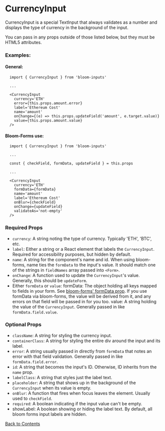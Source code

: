 # CurrencyInput

CurrencyInput is a special TextInput that always validates as a number and displays the type of currency in the background of the input.

You can pass in any props outside of those listed below, but they must be HTML5 attributes.

### Examples:
#### General:
```
  import { CurrencyInput } from 'bloom-inputs'

  ...

  <CurrencyInput
    currency='ETH'
    error={this.props.amount.error}
    label='Ethereum Cost'
    name='amount'
    onChange={(e) => this.props.updateField('amount', e.target.value)}
    value={this.props.amount.value}
  />
```

#### Bloom-Forms use:
```
  import { CurrencyInput } from 'bloom-inputs'
   
  ...

  const { checkField, formData, updateField } = this.props
  
  ...

  <CurrencyInput
    currency='ETH'
    formData={formData}
    name='amount'
    label='Ethereum Cost'
    onBlur={checkField}
    onChange={updateField}
    validateAs='not-empty'
  />
```

### Required Props
- `currency`:
  A string noting the type of currency. Typically 'ETH', 'BTC', etc.
- `label`:
  Either a string or a React element that labels the `CurrencyInput`. Required for accessibility purposes, but hidden by default.
- `name`:
  A string for the component's name and id. When using bloom-forms, name ties the `formData` to the input's value. It should match one of the strings in `fieldNames` array passed into `<Form>`.
- `onChange`:
  A function used to update the `CurrencyInput`'s value. Generally, this should be `updateForm`.
- Either `formData` or `value`:
    formData: The object holding all keys mapped to fields in your form. See [bloom-forms' formData prop](https://github.com/vineyard-bloom/bloom-forms/blob/master/docs/children-props.md). If you use formData via bloom-forms, the value will be derived from it, and any errors on that field will be passed in for you too.
    value: A string holding the value of the `CurrencyInput`. Generally passed in like `formData.field.value`.

### Optional Props
- `className`:
  A string for styling the currency input.
- `containerClass`:
  A string for styling the entire div around the input and its label.
- `error`:
  A string usually passed in directly from `formData` that notes an error with that field validation. Generally passed in like `formData.field.error`.
- `id`:
  A string that becomes the input's ID. Otherwise, ID inherits from the `name` prop.
- `labelClass`:
  A string that styles just the label text.
- `placeholder`:
  A string that shows up in the background of the `CurrencyInput` when its value is empty.
- `onBlur`:
  A function that fires when focus leaves the element. Usually used to `checkField`.
- `required`:
  A boolean indicating if the input value can't be empty.
- showLabel:
  A boolean showing or hiding the label text. By default, all bloom forms input labels are hidden.

[Back to Contents](https://github.com/vineyard-bloom/bloom-inputs#contents)
